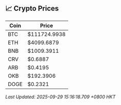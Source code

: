 ## 📈 Crypto Prices

| Coin | Price |
| ---- | ----- |
| BTC | $111724.9938 |
| ETH | $4099.6879 |
| BNB | $1009.3911 |
| CRV | $0.6887 |
| ARB | $0.4195 |
| OKB | $192.3906 |
| DOGE | $0.2321 |

_Last Updated: 2025-09-29 15:16:18.709 +0800 HKT_